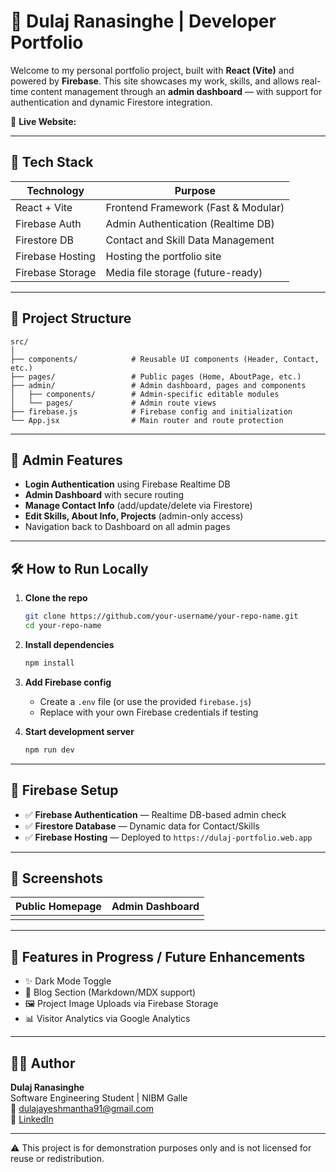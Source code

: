 # 💼 Dulaj Ranasinghe | Developer Portfolio

Welcome to my personal portfolio project, built with **React (Vite)** and powered by **Firebase**. This site showcases my work, skills, and allows real-time content management through an **admin dashboard** — with support for authentication and dynamic Firestore integration.

🔗 **Live Website:** 

---

## 🚀 Tech Stack

| Technology       | Purpose                             |
| ---------------- | ----------------------------------- |
| React + Vite     | Frontend Framework (Fast & Modular) |
| Firebase Auth    | Admin Authentication (Realtime DB)  |
| Firestore DB     | Contact and Skill Data Management   |
| Firebase Hosting | Hosting the portfolio site          |
| Firebase Storage | Media file storage (future-ready)   |

---

## 📂 Project Structure

```
src/
│
├── components/            # Reusable UI components (Header, Contact, etc.)
├── pages/                 # Public pages (Home, AboutPage, etc.)
├── admin/                 # Admin dashboard, pages and components
│   ├── components/        # Admin-specific editable modules
│   └── pages/             # Admin route views
├── firebase.js            # Firebase config and initialization
└── App.jsx                # Main router and route protection
```

---

## 🔐 Admin Features

- **Login Authentication** using Firebase Realtime DB
- **Admin Dashboard** with secure routing
- **Manage Contact Info** (add/update/delete via Firestore)
- **Edit Skills, About Info, Projects** (admin-only access)
- Navigation back to Dashboard on all admin pages

---

## 🛠 How to Run Locally

1. **Clone the repo**

   ```bash
   git clone https://github.com/your-username/your-repo-name.git
   cd your-repo-name
   ```

2. **Install dependencies**

   ```bash
   npm install
   ```

3. **Add Firebase config**

   - Create a `.env` file (or use the provided `firebase.js`)
   - Replace with your own Firebase credentials if testing

4. **Start development server**

   ```bash
   npm run dev
   ```

---

## 📡 Firebase Setup

- ✅ **Firebase Authentication** — Realtime DB-based admin check
- ✅ **Firestore Database** — Dynamic data for Contact/Skills
- ✅ **Firebase Hosting** — Deployed to `https://dulaj-portfolio.web.app`

---

## 📸 Screenshots

| Public Homepage | Admin Dashboard |
| --------------- | --------------- |
|                 |                 |



---

## 🧠 Features in Progress / Future Enhancements

- ✨ Dark Mode Toggle
- 📛 Blog Section (Markdown/MDX support)
- 🖼️ Project Image Uploads via Firebase Storage
- 📊 Visitor Analytics via Google Analytics

---

## 👨‍💼 Author

**Dulaj Ranasinghe**\
Software Engineering Student | NIBM Galle\
📧 [dulajayeshmantha91@gmail.com](mailto\:dulajayeshmantha91@gmail.com)\
🔗 [LinkedIn](https://www.linkedin.com/in/dulaj-ranasinghe-2275a82b2)

---

⚠️ This project is for demonstration purposes only and is not licensed for reuse or redistribution.


